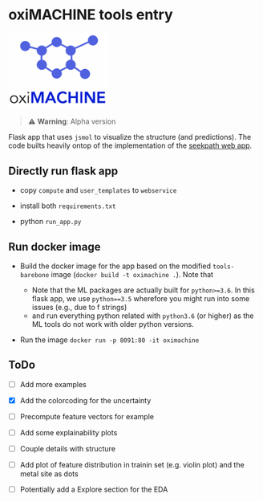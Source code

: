 # oxiMACHINE tools entry

<img src='oximachine_logo.png' width=200px, text-align=center> </img>


> ⚠️ **Warning**: Alpha version

Flask app that uses `jsmol` to visualize the structure (and predictions). The code builts heavily ontop of the implementation of the [seekpath web app](https://github.com/giovannipizzi/seekpath).

## Directly run flask app

- copy `compute` and `user_templates` to `webservice`

- install both `requirements.txt`

- python `run_app.py`

## Run docker image

- Build the docker image for the app based on the modified `tools-barebone` image (`docker build -t oximachine .`). Note that

  - Note that the ML packages are actually built for `python>=3.6`. In this flask app, we use `python==3.5` wherefore you might run into some issues (e.g., due to f strings)
  <!-- - you need to use ubuntu 16.04 version in the `tools-barebone`, otherwise there are some issues with Apache

  - note that `libapache2-mod-wsgi-py3` is compiled with the wrong python version (3.5), we install it with pip for this reason -->

  - and run everything python related with `python3.6` (or higher) as the ML tools do not work with older python versions.

- Run the image `docker run -p 8091:80 -it oximachine`

## ToDo

- [ ] Add more examples

- [X] Add the colorcoding for the uncertainty

- [ ] Precompute feature vectors for example

- [ ] Add some explainability plots

- [ ] Couple details with structure

- [ ] Add plot of feature distribution in trainin set (e.g. violin plot) and the metal site as dots

- [ ] Potentially add a Explore section for the EDA